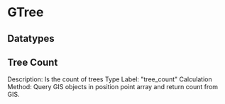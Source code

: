 GTree
======
## Datatypes
Tree Count
------
Description: Is the count of trees
Type Label: "tree_count"
Calculation Method: Query GIS objects in position point array and return count from GIS.


